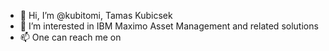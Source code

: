 - 👋 Hi, I’m @kubitomi, Tamas Kubicsek
- 👀 I’m interested in IBM Maximo Asset Management and related solutions 
- 📫 One can reach me on 

<!---
kubitomi/kubitomi is a ✨ special ✨ repository because its `README.md` (this file) appears on your GitHub profile.
You can click the Preview link to take a look at your changes.
--->

